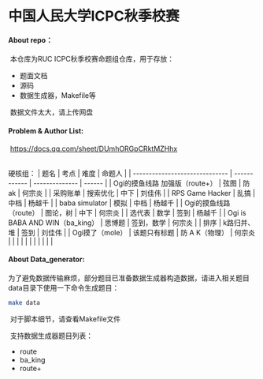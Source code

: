# 中国人民大学ICPC秋季校赛

#### About repo：

​	本仓库为RUC ICPC秋季校赛命题组仓库，用于存放：

  - 题面文档
  - 源码
  - 数据生成器，Makefile等

​	数据文件太大，请上传网盘

#### Problem & Author List:

​	https://docs.qq.com/sheet/DUmhORGpCRktMZHhx

​	
硬核组：
| 题名                           | 考点         | 难度           | 命题人 |
| ------------------------------ | ------------ | -------------- | ------ |
| Ogi的摸鱼线路 加强版（route+） | 弦图         | 防ak           | 何宗炎 |
| 采购账单                       | 搜索优化     | 中下           | 刘佳伟 |
| RPS Game Hacker                | 乱搞         | 中档           | 杨越千 |
| baba simulator                 | 模拟         | 中档           | 杨越千 |
| Ogi的摸鱼线路（route）         | 图论，树     | 中下           | 何宗炎 |
| 选代表                         | 数学         | 签到           | 杨越千 |
| Ogi is BABA AND WIN（ba_king） | 思博题       | 签到，数学     | 何宗炎 |
| 排序                           | k路归并、堆  | 签到           | 刘佳伟 |
| Ogi摸了（mole）                | 该题只有标题 | 防 A K（物理） | 何宗炎 |
|                                |              |                |        |
|                                |              |                |        |



#### About Data_generator:

​	为了避免数据传输麻烦，部分题目已准备数据生成器构造数据，请进入相关题目data目录下使用一下命令生成题目：

```bash
make data
```

​	对于脚本细节，请查看Makefile文件

​	支持数据生成器题目列表：

- route
- ba_king
- route+
